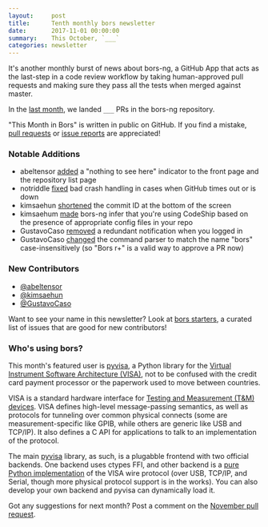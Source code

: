 ```yaml
---
layout:     post
title:      Tenth monthly bors newsletter
date:       2017-11-01 00:00:00
summary:    This October, `___`
categories: newsletter
---
```


It's another monthly burst of news about bors-ng,
a GitHub App that acts as the last-step in a code review workflow by taking human-approved pull requests and making sure they pass all the tests when merged against master.

In the [last month](https://github.com/bors-ng/bors-ng/pulls?utf8=%E2%9C%93&q=is%3Apr%20is%3Aclosed%20closed%3A2017-10-01..2017-10-31),
we landed `___` PRs in the bors-ng repository.

"This Month in Bors" is written in public on GitHub.
If you find a mistake, [pull requests] or [issue reports] are appreciated!

[pull requests]: https://github.com/bors-ng/bors-ng.github.io/pulls
[issue reports]: https://github.com/bors-ng/bors-ng.github.io/issues


### Notable Additions

* abeltensor [added](https://github.com/bors-ng/bors-ng/pull/302) a "nothing to see here" indicator to the front page and the repository list page
* notriddle [fixed](https://github.com/bors-ng/bors-ng/pull/307) bad crash handling in cases when GitHub times out or is down
* kimsaehun [shortened](https://github.com/bors-ng/bors-ng/pull/309) the commit ID at the bottom of the screen
* kimsaehum [made](https://github.com/bors-ng/bors-ng/pull/314) bors-ng infer that you're using CodeShip based on the presence of appropriate config files in your repo
* GustavoCaso [removed](https://github.com/bors-ng/bors-ng/pull/316) a redundant notification when you logged in
* GustavoCaso [changed](https://github.com/bors-ng/bors-ng/pull/318) the command parser to match the name "bors" case-insensitively (so "Bors r+" is a valid way to approve a PR now)


### New Contributors

* [@abeltensor](https://github.com/abeltensor)
* [@kimsaehun](https://github.com/kimsaehun)
* [@GustavoCaso](https://github.com/GustavoCaso)

Want to see your name in this newsletter? Look at [bors starters](https://bors.tech/starters/), a curated list of issues that are good for new contributors!


### Who's using bors?

This month's featured user is [pyvisa][], a Python library for the [Virtual Instrument Software Architecture (VISA)][VISA], not to be confused with the credit card payment processor or the paperwork used to move between countries.

VISA is a standard hardware interface for [Testing and Measurement (T&M) devices][TM]. VISA defines high-level message-passing semantics, as well as protocols for tunneling over common physical connects (some are measurement-specific like GPIB, while others are generic like USB and TCP/IP). It also defines a C API for applications to talk to an implementation of the protocol.

The main [pyvisa][pyvisa-lib] library, as such, is a plugabble frontend with two official backends. One backend uses ctypes FFI, and other backend is a [pure Python implementation][pyvisa-py] of the VISA wire protocol (over USB, TCP/IP, and Serial, though more physical protocol support is in the works). You can also develop your own backend and pyvisa can dynamically load it.

[pyvisa]: https://github.com/pyvisa
[pyvisa-lib]: https://pyvisa.readthedocs.io/en/stable/
[pyvisa-py]: https://pyvisa-py.readthedocs.io/en/stable/
[VISA]: https://en.wikipedia.org/wiki/Virtual_Instrument_Software_Architecture "VISA"
[TM]: https://en.wikipedia.org/wiki/Measuring_instrument

Got any suggestions for next month?
Post a comment on the [November pull request](https://github.com/bors-ng/bors-ng.github.io/pull/33).
